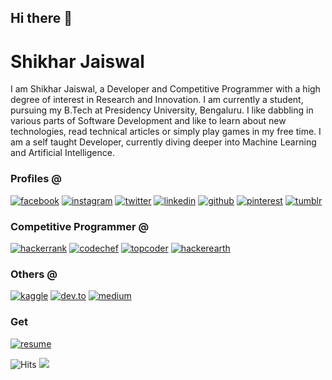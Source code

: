## Hi there 👋


# Shikhar Jaiswal

I am Shikhar Jaiswal, a Developer and Competitive Programmer with a high degree of interest in Research and Innovation. I am currently a student, pursuing my B.Tech at Presidency University, Bengaluru. I like dabbling in various parts of Software Development and like to learn about new technologies, read technical articles or simply play games in my free time. I am a self taught Developer, currently diving deeper into Machine Learning and Artificial Intelligence.

### Profiles @
<!-- display the social media buttons in your README -->
[![facebook](https://github.com/shikhar1020jais1/Git-Social/blob/master/Icons/Facebook.png (Facebook))][1]
[![instagram](https://github.com/shikhar1020jais1/Git-Social/blob/master/Icons/Instagram.png (Instagram))][2]
[![twitter](https://github.com/shikhar1020jais1/Git-Social/blob/master/Icons/Twitter.png (Twitter))][3]
[![linkedin](https://github.com/shikhar1020jais1/Git-Social/blob/master/Icons/LinkedIn.png (LinkedIn))][4]
[![github](https://github.com/shikhar1020jais1/Git-Social/blob/master/Icons/Github.png (Github))][5]
[![pinterest](https://github.com/shikhar1020jais1/Git-Social/blob/master/Icons/pinterest.png (Pinterest))][6]
[![tumblr](https://github.com/shikhar1020jais1/Git-Social/blob/master/Icons/tumblr.png (Tumblr))][7]

[1]: https://www.facebook.com/shikhar.jai1
[2]: https://www.instagram.com/_shikhar_jais
[3]: https://www.twitter.com/_shikhar_jais
[4]: https://www.linkedin.com/in/shikhar1020jais
[5]: https://www.github.com/shikhar1020jais1
[6]: https://in.pinterest.com/shikhar1020jais
[7]: https://shikhar-jais.tumblr.com

### Competitive Programmer @
[![hackerrank](https://github.com/shikhar1020jais1/Git-Social/blob/master/Icons/Hackerrank.png (Hackerrank))][8]
[![codechef](https://github.com/shikhar1020jais1/Git-Social/blob/master/Icons/Codechef.png (Codechef))][9]
[![topcoder](https://github.com/shikhar1020jais1/Git-Social/blob/master/Icons/Topcoder.png (Topcoder))][10]
[![hackerearth](https://github.com/shikhar1020jais1/Git-Social/blob/master/Icons/hackerearth.png (HackerEarth))][11]

[8]: https://hackerrank.com/shikhar1020jais1
[9]: https://codechef.com/users/shikhar_jais
[10]: https://topcoder.com/members/shikhar1020jais
[11]: https://hackerearth.com/@shikhar381

### Others @
[![kaggle](https://github.com/shikhar1020jais1/Git-Social/blob/master/Icons/Kaggle.png (Kaggle))][12]
[![dev.to](https://github.com/shikhar1020jais1/Git-Social/blob/master/Icons/Dev.to.png (dev.to))][13]
[![medium](https://github.com/shikhar1020jais1/Git-Social/blob/master/Icons/Medium.png (Medium))][14]

[12]: https://kaggle.com/shikhar1020jais
[13]: https://dev.to/shikhar1020jais1
[14]: https://medium.com/@shikhar1020jais1

### Get

[![resume](https://github.com/shikhar1020jais1/Git-Social/blob/master/Icons/resume1.png (resume))][15]

[15]: https://drive.google.com/file/d/1VbljCZ2TKQSE0Uycy--skAFtJZkKUn__/view?usp=sharing

<img src="https://hitcounter.pythonanywhere.com/count/tag.svg?url=https%3A%2F%2Fgithub.com%2Fshikhar1020jais1%2Fhit-counter" alt="Hits">

<img src="https://github-readme-stats.vercel.app/api/top-langs/?username=shikhar1020jais1&layout=compact&hide=html" />

